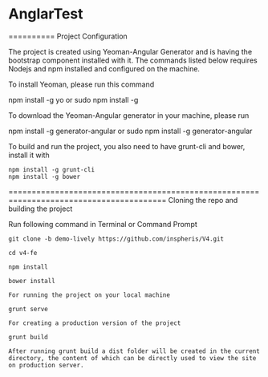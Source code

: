 # AnglarTest

========== Project Configuration

The project is created using Yeoman-Angular Generator and is having the bootstrap component installed with it. The commands listed below requires Nodejs and npm installed and configured on the machine.

To install Yeoman, please run this command

npm install -g yo 
or
sudo npm install -g

To download the Yeoman-Angular generator in your machine, please run

npm install -g generator-angular 
or
sudo npm install -g generator-angular

To build and run the project, you also need to have grunt-cli and bower, install it with

    npm install -g grunt-cli
    npm install -g bower

======================================================================================== Cloning the repo and building the project

Run following command in Terminal or Command Prompt

    git clone -b demo-lively https://github.com/inspheris/V4.git

    cd v4-fe

    npm install

    bower install

    For running the project on your local machine

    grunt serve

    For creating a production version of the project

    grunt build

    After running grunt build a dist folder will be created in the current directory, the content of which can be directly used to view the site on production server.
